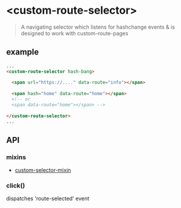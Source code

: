 # &lt;custom-route-selector&gt;

> A navigating selector which listens for hashchange events & is designed to work with custom-route-pages



## example
```html
...
<custom-route-selector hash-bang>
  
  <span url="https://...." data-route="info"></span>
  
  <span hash="home" data-route="home"></span>
  <!-- or
  <span data-route="home"></span> -->
  
</custom-route-selector>
...
```

## API

### mixins
 - [custom-selector-mixin](https://github.com/VandeurenGlenn/custom-select-mixins/blob/master/src/selector-mixin.js)


### click()
dispatches 'route-selected' event